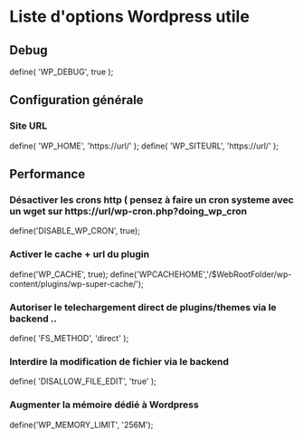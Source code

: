 # Liste d'options Wordpress utile

## Debug
define( 'WP_DEBUG', true );

## Configuration générale
### Site URL 
define( 'WP_HOME', 'https://url/' );
define( 'WP_SITEURL', 'https://url/' );

## Performance
### Désactiver les crons http ( pensez à faire un cron systeme avec un wget sur https://url/wp-cron.php?doing_wp_cron
define('DISABLE_WP_CRON', true);

### Activer le cache + url du plugin
define('WP_CACHE', true);
define('WPCACHEHOME','/$WebRootFolder/wp-content/plugins/wp-super-cache/');

### Autoriser le telechargement direct de plugins/themes via le backend ..
define( 'FS_METHOD', 'direct' );

### Interdire la modification de fichier via le backend
define( 'DISALLOW_FILE_EDIT', 'true' );

### Augmenter la mémoire dédié à Wordpress 
define('WP_MEMORY_LIMIT', '256M');


